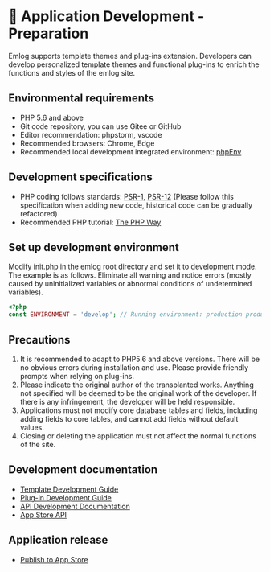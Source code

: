 # &#x1F95D; Application Development - Preparation

Emlog supports template themes and plug-ins extension. Developers can develop personalized template themes and functional plug-ins to enrich the functions and styles of the emlog site.

## Environmental requirements

- PHP 5.6 and above
- Git code repository, you can use Gitee or GitHub
- Editor recommendation: phpstorm, vscode
- Recommended browsers: Chrome, Edge
- Recommended local development integrated environment: [phpEnv](https://www.phpenv.cn/)

## Development specifications

- PHP coding follows standards: [PSR-1](https://phpfig.p2hp.com/psr/psr-1/), [PSR-12](https://phpfig.p2hp.com/psr/psr-12/)
  (Please follow this specification when adding new code, historical code can be gradually refactored)
- Recommended PHP tutorial: [The PHP Way](https://learnku.com/docs/php-the-right-way/PHP8.0)

## Set up development environment

Modify init.php in the emlog root directory and set it to development mode. The example is as follows. Eliminate all warning and notice errors (mostly caused by uninitialized variables or abnormal conditions of undetermined variables).

```php
<?php
const ENVIRONMENT = 'develop'; // Running environment: production production environment, develop development environment
```


## Precautions

1. It is recommended to adapt to PHP5.6 and above versions. There will be no obvious errors during installation and use. Please provide friendly prompts when relying on plug-ins.
2. Please indicate the original author of the transplanted works. Anything not specified will be deemed to be the original work of the developer. If there is any infringement, the developer will be held responsible.
3. Applications must not modify core database tables and fields, including adding fields to core tables, and cannot add fields without default values.
4. Closing or deleting the application must not affect the normal functions of the site.

## Development documentation

- [Template Development Guide](template/)
- [Plug-in Development Guide](plugin/)
- [API Development Documentation](api/)
- [App Store API](api_store/)

## Application release

- [Publish to App Store](https://www.emlog.net/my)

